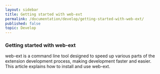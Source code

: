 ```yaml
---
layout: sidebar
title: Getting started with web-ext
permalink: /documentation/develop/getting-started-with-web-ext/
published: false
topic: Develop
---
```


<section class="module panel">
<article class="module-content grid-x grid-padding-x">
<div class="cell small-12" markdown="1">

# Getting started with web-ext

web-ext is a command line tool designed to speed up various parts of the extension development process, making development faster and easier. This article explains how to install and use web-ext.

</div>
</article>
</section>
